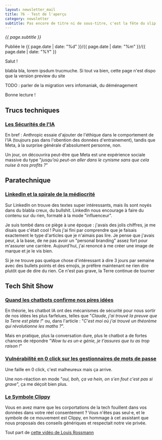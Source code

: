 ```yaml
---
layout: newsletter_mail
title: 76 - Test de l'aperçu
category: newsletter
subtitle: Pas encore de titre ni de sous-titre, c'est la fête du slip !
---
```

*{{ page.subtitle }}*
<div class="date">
Publiée le {{ page.date | date: "%d" }}/{{ page.date | date: "%m" }}/{{ page.date | date: "%Y" }}
</div>

Salut !

blabla bla, lorem ipsdum trucmuche.
Si tout va bien, cette page n'est dispo que la version preview du site

TODO : parler de la migration vers infomaniak, du déménagement

Bonne lecture !

## Trucs techniques
### [Les Sécurités de l'IA](https://www.forbes.com/sites/douglaslaney/2025/08/17/alternate-approaches-to-ai-safeguards-meta-versus-anthropic/)
En bref : Anthropic essaie d'ajouter de l'éthique dans le comportement de l'IA (toujours pas dans l'obention des données d'entrainement), tandis que Meta, à la surprise générale d'absolument personne, non.

Un jour, on découvrira peut-être que Meta est une expérience sociale massive du type "*jusqu'où peut-on aller dans le cynisme sans que cela nuise à nos profits ?*"

## Paratechnique
### [LinkedIn et la spirale de la médiocrité](https://www.elliotcsmith.com/linkedin-toxic-mediocrity/)
Sur LinkedIn on trouve des textes super intéressants, mais ils sont noyés dans du blabla creux, du bullshit.
LinkedIn nous encourage à faire du contenu sur du rien, formaté à la mode "influenceur".

Je suis tombé dans ce piège à une époque : j'avais des jolis chiffres, je me disais que c'était cool ! 
Puis j'ai fini par comprendre que je faisais exactement le type d'articles que je n'aimais pas lire.
Je pense que j'avais peur, à la base, de ne pas avoir un "personal branding" assez fort pour m'assurer une carrière.
Aujourd'hui, j'ai renoncé à me créer une image de marque et je le vis bien.

Si je ne trouve pas quelque chose d'intéressant à dire 3 jours par semaine avec des bullets points et des emojis, je préfère maintenant ne rien dire plutôt que de dire du rien.
Ce n'est pas grave, la Terre continue de tourner

## Tech Shit Show
### [Quand les chatbots confirme nos pires idées](https://www.nytimes.com/2025/08/08/technology/ai-chatbots-delusions-chatgpt.html)
En théorie, les chatbot IA ont des mécanismes de sécurité pour nous sortir de nos idées les plus farfelues, telles que "*Claude, j'ai trouvé la preuve que la Terre est plate !*" ou, dans l'article : "*C'est moi où j'ai trouvé un théorème qui révolutionne les maths ?*".

Mais en pratique, plus la conversation dure, plus le chatbot a de fortes chances de répondre "*Wow tu es un·e génie, je t'assures que tu as trop raison !*"

### [Vulnérabilité en 0 click sur les gestionnaires de mots de passe](https://cybersecuritynews.com/0-day-clickjacking-vulnerabilities/)
Une faille en 0 click, c'est malheureux mais ça arrive.

Une non-réaction en mode "*oui, boh, ça va hein, on s'en fout c'est pas si grave*", ça me déçoit bien plus.

### [Le Symbole Clippy](https://trending.knowyourmeme.com/editorials/guides/why-is-everyone-making-clippy-their-profile-picture-the-clippy-cult-movement-against-tech-companies-explained)
Vous en avez marre que les corportations de la tech fouillent dans vos données dans votre réel consentement ? 
Vous n'êtes pas seul·e, et le symbole de ce mouvement est Clippy, en hommage à cet assistant que nous proposais des conseils génériques et respectait notre vie privée.


Tout part de [cette vidéo de Louis Rossmann](https://www.youtube.com/watch?v=2_Dtmpe9qaQ)
